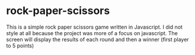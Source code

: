 # rock-paper-scissors

This is a simple rock paper scissors game written in Javascript. I did not style at all because the project was more of a focus on javascript. The screen will display the results of each round and then a winner (first player to 5 points)
